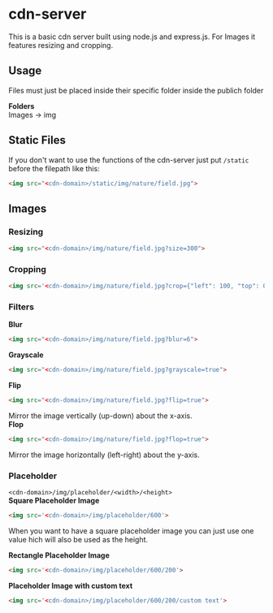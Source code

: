 # cdn-server
This is a basic cdn server built using node.js and express.js. For Images it features resizing and cropping.

## Usage
Files must just be placed inside their specific folder inside the publich folder

**Folders**<br />
Images -> img

## Static Files
If you don't want to use the functions of the cdn-server just put `/static` before the filepath like this:
```html
<img src="<cdn-domain>/static/img/nature/field.jpg">
```

## Images
### Resizing
```html
<img src="<cdn-domain>/img/nature/field.jpg?size=300">
```
### Cropping
```html
<img src='<cdn-domain>/img/nature/field.jpg?crop={"left": 100, "top": 0, "width": 300, "height": 500}'>
```
### Filters
**Blur**
```html
<img src="<cdn-domain>/img/nature/field.jpg?blur=6">
```
**Grayscale**
```html
<img src="<cdn-domain>/img/nature/field.jpg?grayscale=true">
```
**Flip**
```html
<img src="<cdn-domain>/img/nature/field.jpg?flip=true">
```
Mirror the image vertically (up-down) about the x-axis. <br />
**Flop**
```html
<img src="<cdn-domain>/img/nature/field.jpg?flop=true">
```
Mirror the image horizontally (left-right) about the y-axis.  <br />

### Placeholder
`<cdn-domain>/img/placeholder/<width>/<height>`<br />
**Square Placeholder Image**
```html
<img src='<cdn-domain>/img/placeholder/600'>
```
When you want to have a square placeholder image you can just use one value hich will also be used as the height.

**Rectangle Placeholder Image**
```html
<img src='<cdn-domain>/img/placeholder/600/200'>
```
**Placeholder Image with custom text**
```html
<img src='<cdn-domain>/img/placeholder/600/200/custom text'>
```
 
